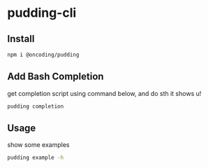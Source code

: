 # pudding-cli

## Install

```bash
npm i @oncoding/pudding
```

## Add Bash Completion

get completion script using command below, and do sth it shows u!

```bash
pudding completion
```

## Usage

show some examples

```bash
pudding example -h
```